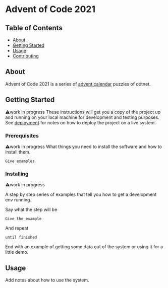 # Advent of Code 2021

## Table of Contents

- [About](#about)
- [Getting Started](#getting_started)
- [Usage](#usage)
- [Contributing](../CONTRIBUTING.md)

## About <a name = "about"></a>

Advent of Code 2021 is a series of [advent calendar](https://dotnet.christmas/2021) puzzles of dotnet.

## Getting Started <a name = "getting_started"></a>
⚠️work in progress
These instructions will get you a copy of the project up and running on your local machine for development and testing purposes. See [deployment](#deployment) for notes on how to deploy the project on a live system.

### Prerequisites
⚠️work in progress
What things you need to install the software and how to install them.

```
Give examples
```

### Installing

⚠️work in progress

A step by step series of examples that tell you how to get a development env running.

Say what the step will be

```
Give the example
```

And repeat

```
until finished
```

End with an example of getting some data out of the system or using it for a little demo.

## Usage <a name = "usage"></a>

Add notes about how to use the system.
